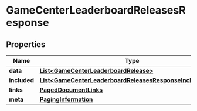

# GameCenterLeaderboardReleasesResponse


## Properties

| Name | Type | Description | Notes |
|------------ | ------------- | ------------- | -------------|
|**data** | [**List&lt;GameCenterLeaderboardRelease&gt;**](GameCenterLeaderboardRelease.md) |  |  |
|**included** | [**List&lt;GameCenterLeaderboardReleasesResponseIncludedInner&gt;**](GameCenterLeaderboardReleasesResponseIncludedInner.md) |  |  [optional] |
|**links** | [**PagedDocumentLinks**](PagedDocumentLinks.md) |  |  |
|**meta** | [**PagingInformation**](PagingInformation.md) |  |  [optional] |



